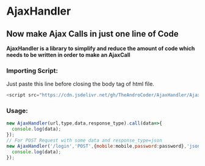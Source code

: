 # AjaxHandler
## Now make Ajax Calls in just one line of Code
**AjaxHandler is a library to simplify and reduce the amount of code which needs to be written in order to make an AjaxCall**
### Importing Script:
Just paste this line before closing the body tag of html file.
```js
<script src="https://cdn.jsdelivr.net/gh/TheAndroCoder/AjaxHandler/AjaxHandler.js"></script>
```
### Usage:
```js
new AjaxHandler(url,type,data,response_type).call(data=>{
  console.log(data);
});
// For POST Request with some data and response_type=json
new AjaxHandler('/login','POST',{mobile:mobile,password:password},'json').call(data=>{
  console.log(data);
});
```
